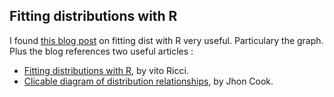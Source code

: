 
## Fitting distributions with R

I found [this blog post](http://www.magesblog.com/2011/12/fitting-distributions-with-r.html) on fitting dist 
with R very useful. Particulary the graph. Plus the blog references two useful articles :

+ [Fitting distributions with R](https://cran.r-project.org/doc/contrib/Ricci-distributions-en.pdf), by vito Ricci.
+ [Clicable diagram of distribution relationships](http://www.johndcook.com/blog/distribution_chart/), by Jhon Cook.
